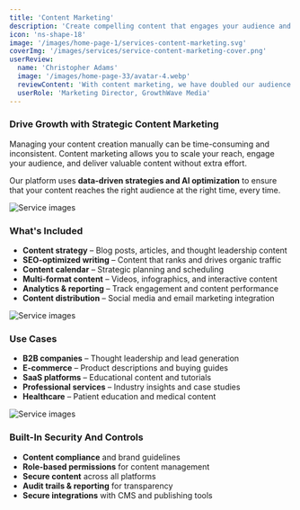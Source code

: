 ```yaml
---
title: 'Content Marketing'
description: 'Create compelling content that engages your audience and drives conversions with strategic content marketing campaigns.'
icon: 'ns-shape-18'
image: '/images/home-page-1/services-content-marketing.svg'
coverImg: '/images/services/service-content-marketing-cover.png'
userReview:
  name: 'Christopher Adams'
  image: '/images/home-page-33/avatar-4.webp'
  reviewContent: 'With content marketing, we have doubled our audience engagement while cutting content creation time in half. It has become a vital part of our growth strategy.'
  userRole: 'Marketing Director, GrowthWave Media'
---
```


### Drive Growth with Strategic Content Marketing

Managing your content creation manually can be time-consuming and inconsistent. Content marketing allows you to scale your reach, engage your audience, and deliver valuable content without extra effort.

Our platform uses **data-driven strategies and AI optimization** to ensure that your content reaches the right audience at the right time, every time.

![Service images](/images/services/service-details-1.png)

<div class="service-section-block">

### What's Included

- **Content strategy** – Blog posts, articles, and thought leadership content
- **SEO-optimized writing** – Content that ranks and drives organic traffic
- **Content calendar** – Strategic planning and scheduling
- **Multi-format content** – Videos, infographics, and interactive content
- **Analytics & reporting** – Track engagement and content performance
- **Content distribution** – Social media and email marketing integration

</div>

![Service images](/images/services/service-details-2.png)

<div class="service-section-block">

### Use Cases

- **B2B companies** – Thought leadership and lead generation
- **E-commerce** – Product descriptions and buying guides
- **SaaS platforms** – Educational content and tutorials
- **Professional services** – Industry insights and case studies
- **Healthcare** – Patient education and medical content

</div>

![Service images](/images/services/service-details-3.jpg)

<div class="service-section-block">

### Built-In Security And Controls

- **Content compliance** and brand guidelines
- **Role-based permissions** for content management
- **Secure content** across all platforms
- **Audit trails & reporting** for transparency
- **Secure integrations** with CMS and publishing tools

</div>
